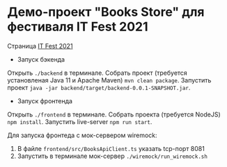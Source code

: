 # Демо-проект "Books Store" для фестиваля IT Fest 2021

Страница [IT Fest 2021](https://itcube61.ru/)

- Запуск бэкенда


Открыть ```./backend``` в терминале. Собрать проект (требуется установленая Java 11 и Apache Maven) ```mvn clean package```.
Запустить проект ```java -jar backend/target/backend-0.0.1-SNAPSHOT.jar```.

- Запуск фронтенда

Открыть ```./frontend``` в терминале. Собрать проекта (требуется NodeJS) ```npm install```. Запустить live-server ```npm run start```.

Для запуска фронтеда с мок-сервером wiremock:
1. В файле ```frontend/src/BooksApiClient.ts``` указать tcp-порт 8081
2. Запустить в терминале мок-сервер ```./wiremock/run_wiremock.sh```